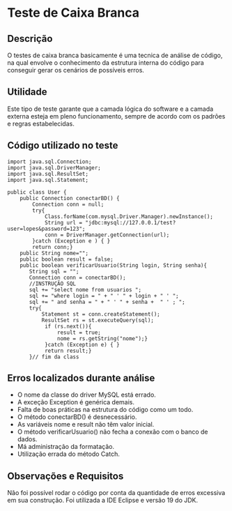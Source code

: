 # Teste de Caixa Branca

## Descrição
O testes de caixa branca basicamente é uma tecnica de análise de código, na qual envolve o conhecimento da estrutura interna do código para conseguir gerar os cenários de possíveis erros. 

## Utilidade
Este tipo de teste garante que a camada lógica do software e a camada externa esteja em pleno funcionamento, sempre de acordo com os padrões e regras estabelecidas.

## Código utilizado no teste
```
import java.sql.Connection;
import java.sql.DriverManager;
import java.sql.ResultSet;
import java.sql.Statement;

public class User {
    public Connection conectarBD() {
        Connection conn = null;
        try{
            Class.forName(com.mysql.Driver.Manager).newInstance();
            String url = "jdbc:mysql://127.0.0.1/test?user=lopes&password=123";
            conn = DriverManager.getConnection(url);
        }catch (Exception e ) { }
        return conn;}
    public String nome="";
    public boolean result = false;
    public boolean verificarUsuario(String login, String senha){
       String sql = "";
       Connection conn = conectarBD();
       //INSTRUÇÃO SQL
       sql += "select nome from usuarios ";
       sql += "where login = " + " ' " + login + " ' ";
       sql += " and senha = " + " ' " + senha +  " ' ; ";
       try{
           Statement st = conn.createStatement();
           ResultSet rs = st.executeQuery(sql);
            if (rs.next()){
                result = true;
                nome = rs.getString("nome");}
            }catch (Exception e) { }
            return result;}
       }// fim da class
```

## Erros localizados durante análise
- O nome da classe do driver MySQL está errado.
- A exceção Exception é genérica demais.
- Falta de boas práticas na estrutura do código como um todo.
- O método conectarBD() é desnecessário.
- As variáveis nome e result não têm valor inicial.
- O método verificarUsuario() não fecha a conexão com o banco de dados.
- Má administração da formatação.
- Utilização errada do método Catch.

## Observações e Requisitos
Não foi possível rodar o código por conta da quantidade de erros excessiva em sua construção. Foi utilizada a IDE Eclipse e versão 19 do JDK.
